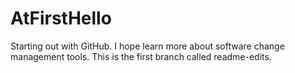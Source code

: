 # AtFirstHello
Starting out with GitHub.  I hope learn more about software change management tools.
This is the first branch called readme-edits.
